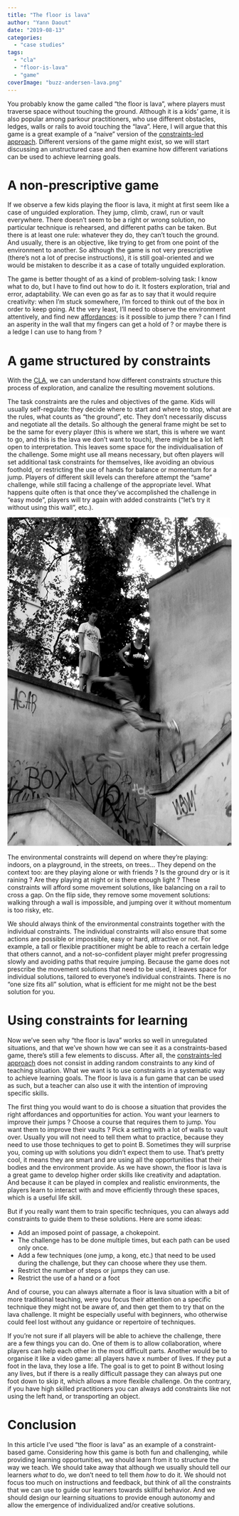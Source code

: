 ```yaml
---
title: "The floor is lava"
author: "Yann Daout"
date: "2019-08-13"
categories: 
  - "case studies"
tags: 
  - "cla"
  - "floor-is-lava"
  - "game"
coverImage: "buzz-andersen-lava.png"
---
```


You probably know the game called “the floor is lava”, where players must traverse space without touching the ground. Although it is a kids’ game, it is also popular among parkour practitioners, who use different obstacles, ledges, walls or rails to avoid touching the “lava”. Here, I will argue that this game is a great example of a “naive” version of the [constraints-led approach](../brief-introduction-to-the-constraints-led-approach). Different versions of the game might exist, so we will start discussing an unstructured case and then examine how different variations can be used to achieve learning goals.

# A non-prescriptive game

If we observe a few kids playing the floor is lava, it might at first seem like a case of unguided exploration. They jump, climb, crawl, run or vault everywhere. There doesn’t seem to be a right or wrong solution, no particular technique is rehearsed, and different paths can be taken. But there is at least one rule: whatever they do, they can’t touch the ground. And usually, there is an objective, like trying to get from one point of the environment to another. So although the game is not very prescriptive (there’s not a lot of precise instructions), it is still goal-oriented and we would be mistaken to describe it as a case of totally unguided exploration. 

The game is better thought of as a kind of problem-solving task: I know what to do, but I have to find out how to do it. It fosters exploration, trial and error, adaptability. We can even go as far as to say that it would require creativity: when I’m stuck somewhere, I’m forced to think out of the box in order to keep going. At the very least, I’ll need to observe the environment attentively, and find new [affordances](../affordances-perception-and-action): is it possible to jump there ? can I find an asperity in the wall that my fingers can get a hold of ? or maybe there is a ledge I can use to hang from ?

# A game structured by constraints

With the [CLA](../brief-introduction-to-the-constraints-led-approach), we can understand how different constraints structure this process of exploration, and canalize the resulting movement solutions.

The task constraints are the rules and objectives of the game. Kids will usually self-regulate: they decide where to start and where to stop, what are the rules, what counts as “the ground”, etc. They don’t necessarily discuss and negotiate all the details. So although the general frame might be set to be the same for every player (this is where we start, this is where we want to go, and this is the lava we don’t want to touch), there might be a lot left open to interpretation. This leaves some space for the individualisation of the challenge. Some might use all means necessary, but often players will set additional task constraints for themselves, like avoiding an obvious foothold, or restricting the use of hands for balance or momentum for a jump. Players of different skill levels can therefore attempt the “same” challenge, while still facing a challenge of the appropriate level. What happens quite often is that once they’ve accomplished the challenge in “easy mode”, players will try again with added constraints (“let’s try it without using this wall”, etc.).

![](images/sautdebras.webp "Better not fall in that lava...")


The environmental constraints will depend on where they’re playing: indoors, on a playground, in the streets, on trees… They depend on the context too: are they playing alone or with friends ? Is the ground dry or is it raining ? Are they playing at night or is there enough light ? These constraints will afford some movement solutions, like balancing on a rail to cross a gap. On the flip side, they remove some movement solutions: walking through a wall is impossible, and jumping over it without momentum is too risky, etc.

We should always think of the environmental constraints together with the individual constraints. The individual constraints will also ensure that some actions are possible or impossible, easy or hard, attractive or not. For example, a tall or flexible practitioner might be able to reach a certain ledge that others cannot, and a not-so-confident player might prefer progressing slowly and avoiding paths that require jumping. Because the game does not prescribe the movement solutions that need to be used, it leaves space for individual solutions, tailored to everyone’s individual constraints. There is no “one size fits all” solution, what is efficient for me might not be the best solution for you.

# Using constraints for learning

Now we’ve seen why “the floor is lava” works so well in unregulated situations, and that we’ve shown how we can see it as a constraints-based game, there’s still a few elements to discuss. After all, the [constraints-led approach](../brief-introduction-to-the-constraints-led-approach) does not consist in adding random constraints to any kind of teaching situation. What we want is to use constraints in a systematic way to achieve learning goals. The floor is lava is a fun game that can be used as such, but a teacher can also use it with the intention of improving specific skills.

The first thing you would want to do is choose a situation that provides the right affordances and opportunities for action. You want your learners to improve their jumps ? Choose a course that requires them to jump. You want them to improve their vaults ? Pick a setting with a lot of walls to vault over. Usually you will not need to tell them what to practice, because they need to use those techniques to get to point B. Sometimes they will surprise you, coming up with solutions you didn’t expect them to use. That’s pretty cool, it means they are smart and are using all the opportunities that their bodies and the environment provide. As we have shown, the floor is lava is a great game to develop higher order skills like creativity and adaptation. And because it can be played in complex and realistic environments, the players learn to interact with and move efficiently through these spaces, which is a useful life skill.

But if you really want them to train specific techniques, you can always add constraints to guide them to these solutions. Here are some ideas:

- Add an imposed point of passage, a chokepoint.
- The challenge has to be done multiple times, but each path can be used only once.
- Add a few techniques (one jump, a kong, etc.) that need to be used during the challenge, but they can choose where they use them.
- Restrict the number of steps or jumps they can use.
- Restrict the use of a hand or a foot

And of course, you can always alternate a floor is lava situation with a bit of more traditional teaching, were you focus their attention on a specific technique they might not be aware of, and then get them to try that on the lava challenge. It might be especially useful with beginners, who otherwise could feel lost without any guidance or repertoire of techniques.

If you’re not sure if all players will be able to achieve the challenge, there are a few things you can do. One of them is to allow collaboration, where players can help each other in the most difficult parts. Another would be to organise it like a video game: all players have x number of lives. If they put a foot in the lava, they lose a life. The goal is to get to point B without losing any lives, but if there is a really difficult passage they can always put one foot down to skip it, which allows a more flexible challenge. On the contrary, if you have high skilled practitioners you can always add constraints like not using the left hand, or transporting an object.

# Conclusion

In this article I’ve used “the floor is lava” as an example of a constraint-based game. Considering how this game is both fun and challenging, while providing learning opportunities, we should learn from it to structure the way we teach. We should take away that although we usually should tell our learners _what_ to do, we don’t need to tell them _how_ to do it. We should not focus too much on instructions and feedback, but think of all the constraints that we can use to guide our learners towards skillful behavior. And we should design our learning situations to provide enough autonomy and allow the emergence of individualized and/or creative solutions.
